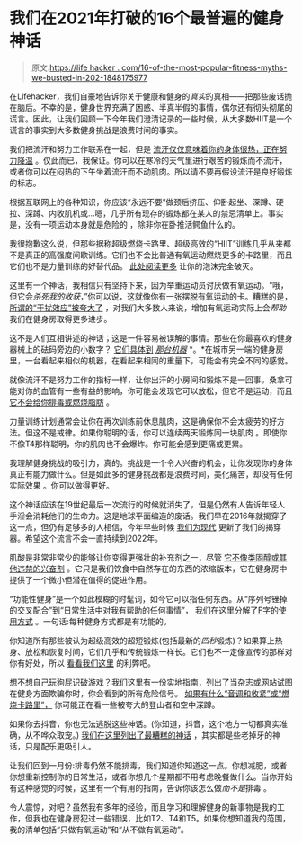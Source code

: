 # 我们在2021年打破的16个最普遍的健身神话

> 原文:[https://life hacker . com/16-of-the-most-popular-fitness-myths-we-busted-in-202-1848175977](https://lifehacker.com/16-of-the-most-pervasive-fitness-myths-we-busted-in-202-1848175977)

在Lifehacker，我们自豪地告诉你关于健康和健身的*真实*的真相——把那些废话抛在脑后。不幸的是，健身世界充满了困惑、半真半假的事情，偶尔还有彻头彻尾的谎言。因此，让我们回顾一下今年我们澄清记录的一些时候，从大多数HIIT是一个谎言的事实到大多数健身挑战是浪费时间的事实。

我们把流汗和努力工作联系在一起，但是 [流汗仅仅意味着你的身体很热，正在努力降温](https://lifehacker.com/sweating-a-ton-doesnt-mean-you-got-a-good-workout-1847073110) 。仅此而已，我保证。你可以在寒冷的天气里进行艰苦的锻炼而不流汗，或者你可以在闷热的下午坐着流汗而不动肌肉。所以请不要再假设流汗是良好锻炼的标志。

根据互联网上的各种知识，你应该“永远不要”做颈后挤压、仰卧起坐、深蹲、硬拉、深蹲、内收肌机或...嗯，几乎所有现存的锻炼都在某人的禁忌清单上。事实是，没有一项运动本身就是危险的 ，除非你在卧推活鳄鱼什么的。

我很抱歉这么说，但那些据称超级燃烧卡路里、超级高效的“HIIT”训练几乎从来都不是真正的高强度间歇训练。它们也不会比普通有氧运动燃烧更多的卡路里，而且它们也不是力量训练的好替代品。 [此处阅读更多](https://lifehacker.com/most-hiit-workouts-arent-really-hiit-1846409560) 让你的泡沫完全破灭。

这里有一个神话，我相信只有坚持下来，因为举重运动员讨厌做有氧运动。“哦，但它会*杀死我的收获*，”你可以说，这就像你有一张摆脱有氧运动的卡。糟糕的是， [所谓的“干扰效应”被夸大了](https://lifehacker.com/does-the-cardio-interference-effect-really-slow-your-ga-1846984740) ，对我们大多数人来说，增加有氧运动实际上会*帮助*我们在健身房取得更多进步。

这不是人们互相讲述的神话；这是一件容易被误解的事情。那些在你最喜欢的健身器械上的砝码旁边的小数字？ [它们具体到](https://lifehacker.com/why-you-shouldnt-trust-the-numbers-on-weight-machines-1847222119) [*那台机器*](https://lifehacker.com/why-you-shouldnt-trust-the-numbers-on-weight-machines-1847222119) *。*在城市另一端的健身房里，一台看起来相似的机器，在看起来相同的重量下，可能会有完全不同的感觉。

就像流汗不是努力工作的指标一样，让你出汗的小房间和锻炼不是一回事。桑拿可能对你的血管有一些有益的影响，你可能会发现它可以放松，但它不是运动，而且 [它不会给你排毒或燃烧脂肪](https://lifehacker.com/a-sauna-isnt-a-substitute-for-exercise-ffs-1847337613) 。

力量训练计划通常会让你在再次训练前休息肌肉，这是确保你不会太疲劳的好方法。但这不是戒律。如果你聪明的话，你可以连续两天锻炼同一块肌肉 。即使你不像T4那样聪明，你的肌肉也不会爆炸。你可能会感到更痛或更累。

我理解健身挑战的吸引力，真的。挑战是一个令人兴奋的机会，让你发现你的身体真正有能力做什么。但是如此多的健身挑战都是浪费时间，美化痛苦，却没有任何实际效果 。你可以做得更好。

这个神话应该在19世纪最后一次流行的时候就消失了，但是仍然有人告诉年轻人手淫会消耗他们的生命力。这是地球平面编造的废话。我们早在2016年就揭穿了这一点，但仍有足够多的人相信，今年早些时候 [我们为现代](https://lifehacker.com/how-sex-and-masturbation-affects-your-workouts-1788422698) 更新了我们的揭穿器。希望这个流言不会一直持续到2022年。

肌酸是非常非常少的能够让你变得更强壮的补充剂之一，尽管 [它不像类固醇或其他违禁的兴奋剂](https://lifehacker.com/dont-believe-these-myths-about-creatine-1846552613) 。它只是我们饮食中自然存在的东西的浓缩版本，它在健身房中提供了一个微小但潜在值得的促进作用。

“功能性健身”是一个如此模糊的时髦词，如今它可以指任何东西。从“序列号锉掉的交叉配合”到“日常生活中对我有帮助的任何事情”， [我们在这里分解了F字的使用方式](https://lifehacker.com/what-is-functional-fitness-anyway-1847812334) 。一句话:每种健身方式都是有功能的。

你知道所有那些被认为超级高效的超短锻炼(包括最新的*四秒*锻炼)？如果算上热身、放松和恢复时间，它们几乎和传统锻炼一样长。它们也不一定像宣传的那样对你有好处，所以 [看看我们这里](https://lifehacker.com/how-short-can-a-workout-be-and-still-be-effective-1847468871) 的利弊吧。

想不想自己玩狗屁识破游戏？我们这里有一份实地指南，列出了当杂志或网站试图在健身方面欺骗你时，你会看到的所有危险信号。 [如果有什么“音调和收紧”或“燃烧卡路里”，](https://lifehacker.com/how-to-spot-bullshit-fitness-articles-1846176958/) 你可能正在看一些被夸大的登山者和空中深蹲。

如果你去抖音，你也无法逃脱这些神话。(你知道，抖音，这个地方一切都真实准确，从不哗众取宠。) [我们在这里列出了最糟糕的神话](https://lifehacker.com/dont-fall-for-these-12-fitness-myths-from-tiktok-influe-1846966596) ，其实都是些老掉牙的神话，只是配乐更吸引人。

让我们回到一月份:排毒仍然不能排毒，我们知道你知道这一点。你想减肥，或者你想重新控制你的日常生活，或者你想几个星期都不用考虑晚餐做什么。当你开始有这种感觉的时候，这里有一个有用的指南，告诉你该怎么做*而不是*排毒 。

令人震惊，对吧？虽然我有多年的经验，而且学习和理解健身的新事物是我的工作，但我也在健身房犯过一些错误，比如T2、T4和T5。如果你想知道我的范围，我的清单包括“只做有氧运动”和“从不做有氧运动”。